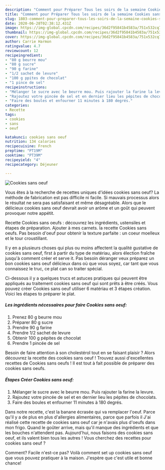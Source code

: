 ```yaml
---
description: "Comment pour Préparer Tous les soirs de la semaine Cookies sans oeuf"
title: "Comment pour Préparer Tous les soirs de la semaine Cookies sans oeuf"
slug: 1803-comment-pour-preparer-tous-les-soirs-de-la-semaine-cookies-sans-oeuf
date: 2020-06-28T02:38:12.431Z
image: https://img-global.cpcdn.com/recipes/36d2f95841b4583a/751x532cq70/cookies-sans-oeuf-photo-principale-de-la-recette.jpg
thumbnail: https://img-global.cpcdn.com/recipes/36d2f95841b4583a/751x532cq70/cookies-sans-oeuf-photo-principale-de-la-recette.jpg
cover: https://img-global.cpcdn.com/recipes/36d2f95841b4583a/751x532cq70/cookies-sans-oeuf-photo-principale-de-la-recette.jpg
author: Carrie Harmon
ratingvalue: 4.7
reviewcount: 12
recipeingredient:
- "80 g beurre mou"
- "80 g sucre"
- "90 g farine"
- "1/2 sachet de levure"
- "100 g ppites de chocolat"
- "1 pince de sel"
recipeinstructions:
- "Mélanger le sucre avec le beurre mou. Puis rajouter la farine la levure."
- "Rajoutez votre pincée de sel et en dernier lieu les pépites de chocolats."
- "Faire des boules et enfourner 11 minutes à 180 degrés."
categories:
- Recette
tags:
- cookies
- sans
- oeuf

katakunci: cookies sans oeuf 
nutrition: 134 calories
recipecuisine: French
preptime: "PT19M"
cooktime: "PT39M"
recipeyield: "4"
recipecategory: Déjeuner

---
```



![Cookies sans oeuf](https://img-global.cpcdn.com/recipes/36d2f95841b4583a/751x532cq70/cookies-sans-oeuf-photo-principale-de-la-recette.jpg)

Vous êtes à la recherche de recettes uniques d'idées cookies sans oeuf? La méthode de fabrication est pas difficile ni facile. Si mauvais processus alors le résultat ne sera pas satisfaisant et même désagréable. Alors que le délicieux cookies sans oeuf devrait avoir un arôme et un goût qui peuvent provoquer notre appétit.

Recette Cookies sans oeufs : découvrez les ingrédients, ustensiles et étapes de préparation. Ajouter à mes carnets. la recette Cookies sans oeufs. Pas besoin d&#39;oeuf pour obtenir la texture parfaite : un coeur moelleux et le tour croustillant.

Il y en a plusieurs choses qui plus ou moins affectent la qualité gustative de cookies sans oeuf, first à partir du type de matériau, alors élection fraîche jusqu'à comment créer et serve it. Pas besoin déranger veux préparez un bon cookies sans oeuf délicieux dans où que vous soyez, car tant que vous connaissez le truc, ce plat can so traiter spécial.


Ci-dessous il y a quelques trucs et astuces pratiques qui peuvent être appliqués au traitement cookies sans oeuf qui sont prêts à être créés. Vous pouvez créer Cookies sans oeuf utiliser 6 matériau et 3 étapes création. Voici les étapes to préparer le plat.

<!--inarticleads1-->

##### Les ingrédients nécessaires pour faire Cookies sans oeuf:

1. Prenez 80 g beurre mou
1. Préparer 80 g sucre
1. Prendre 90 g farine
1. Prendre 1/2 sachet de levure
1. Obtenir 100 g pépites de chocolat
1. Prendre 1 pincée de sel


Besoin de faire attention à son cholestérol tout en se faisant plaisir ? Alors découvrez la recette des cookies sans oeuf ! Trouvez aussi d&#39;excellentes recettes de Cookies sans oeufs ! Il est tout à fait possible de préparer des cookies sans oeufs. 

<!--inarticleads2-->

##### Étapes Créer Cookies sans oeuf:

1. Mélanger le sucre avec le beurre mou. Puis rajouter la farine la levure.
1. Rajoutez votre pincée de sel et en dernier lieu les pépites de chocolats.
1. Faire des boules et enfourner 11 minutes à 180 degrés.


Dans notre recette, c&#39;est la banane écrasée qui va remplacer l&#39;oeuf. Parce qu&#39;il y a de plus en plus d&#39;allergies alimentaires, parce que parfois il J&#39;ai réalisé cette recette de cookies sans oeuf car je n&#39;avais plus d&#39;oeufs dans mon frigo. Quand le goûter arrive, mais qu&#39;il manque des ingrédients et que les bouches n&#39;attendent pas. Aujourd&#39;hui, nous faisons des cookies sans oeuf, et ils valent bien tous les autres ! Vous cherchez des recettes pour cookies sans oeuf ? 


Comment? Facile n'est-ce pas? Voilà comment set up cookies sans oeuf que vous pouvez pratiquer à la maison. J'espère que c'est utile et bonne chance!

